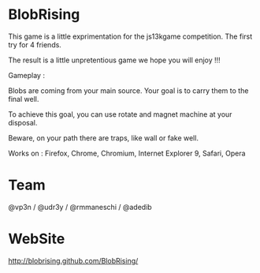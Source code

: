 BlobRising
==========

This game is a little exprimentation for the js13kgame competition. The first try for 4 friends.

The result is a little unpretentious game we hope you will enjoy !!!

Gameplay :

Blobs are coming from your main source. Your goal is to carry them to the final well.

To achieve this goal, you can use rotate and magnet machine at your disposal.

Beware, on your path there are traps, like wall or fake well.

Works on : Firefox, Chrome, Chromium, Internet Explorer 9, Safari, Opera

Team
====

@vp3n / @udr3y / @rmmaneschi / @adedib

WebSite
=======
http://blobrising.github.com/BlobRising/

